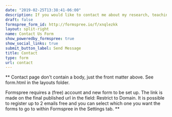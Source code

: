 ```yaml
---
date: "2019-02-25T13:38:41-06:00"
description: If you would like to contact me about my research, teaching, or public history projects, please fill out this form. I will try to get back to you as soon as possible.
draft: false
formspree_form_id: http://formspree.io/f/xnqlezkk
layout: split-right
name: Contact Us Form
show_poweredby_formspree: true
show_social_links: true
submit_button_label: Send Message
title: Contact
type: form
url: contact
---
```


** Contact page don't contain a body, just the front matter above.
See form.html in the layouts folder.

Formspree requires a (free) account and new form to be set up. The link is made on the final published url in the field: Restrict to Domain. It is possible to register up to 2 emails free and you can select which one you want the forms to go to within Formspree in the Settings tab.
**
